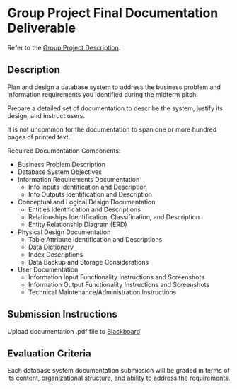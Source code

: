 # Group Project Final Documentation Deliverable

Refer to the [Group Project Description](/PROJECT.md).

## Description

Plan and design a database system to address the business problem and information requirements you identified during the midterm pitch.

Prepare a detailed set of documentation to describe the system, justify its design, and instruct users.

It is not uncommon for the documentation to span one or more hundred pages of printed text.

Required Documentation Components:

  + Business Problem Description
  + Database System Objectives
  + Information Requirements Documentation
    + Info Inputs Identification and Description
    + Info Outputs Identification and Description
  + Conceptual and Logical Design Documentation
    + Entities Identification and Descriptions
    + Relationships Identification, Classification, and Description
    + Entity Relationship Diagram (ERD)
  + Physical Design Documentation
    + Table Attribute Identification and Descriptions
    + Data Dictionary
    + Index Descriptions
    + Data Backup and Storage Considerations
 + User Documentation
   + Information Input Functionality Instructions and Screenshots
   + Information Output Functionality Instructions and Screenshots
   + Technical Maintenance/Administration Instructions

## Submission Instructions

Upload documentation .pdf file to [Blackboard](https://blackboard.gwu.edu/webapps/assignment/uploadAssignment?content_id=_6858168_1&course_id=_260328_1&assign_group_id=&mode=cpview).

## Evaluation Criteria

Each database system documentation submission will be graded in terms of its content, organizational structure, and ability to address the requirements.
